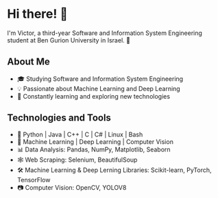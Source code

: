 # Hi there! 👋

I'm Victor, a third-year Software and Information System Engineering student at Ben Gurion University in Israel. 🚀

## About Me

- 🎓 Studying Software and Information System Engineering
- 💡 Passionate about Machine Learning and Deep Learning
- 🌱 Constantly learning and exploring new technologies

## Technologies and Tools

- 🐍 Python | Java | C++ | C | C# | Linux | Bash
- 🤖 Machine Learning | Deep Learning | Computer Vision
- 📊 Data Analysis: Pandas, NumPy, Matplotlib, Seaborn
- 🕸️ Web Scraping: Selenium, BeautifulSoup
- 🛠️ Machine Learning & Deep Lerning Libraries: Scikit-learn, PyTorch, TensorFlow
- 📷 Computer Vision: OpenCV, YOLOV8
